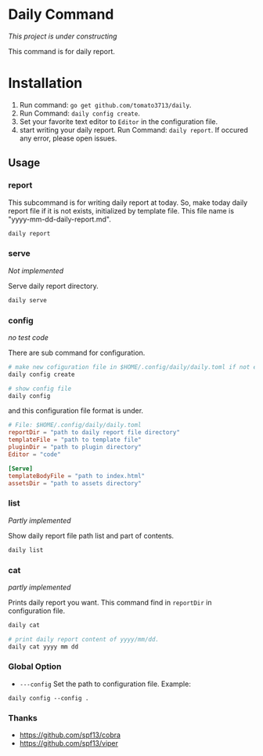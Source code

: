 # Daily Command

*This project is under constructing*

This command is for daily report.

# Installation

1. Run command: `go get github.com/tomato3713/daily`.
2. Run Command: `daily config create`.
3. Set your favorite text editor to `Editor` in the configuration file.
4. start writing your daily report. Run Command: `daily report`. If occured any error, please open issues.

## Usage

### report
This subcommand is for writing daily report at today.
So, make today daily report file if it is not exists, initialized by template file.
This file name is "yyyy-mm-dd-daily-report.md".

```sh
daily report
```

### serve
*Not implemented*

Serve daily report directory.

```sh
daily serve
```

### config
*no test code*

There are sub command for configuration.

```sh
# make new cofiguration file in $HOME/.config/daily/daily.toml if not exists.
daily config create

# show config file
daily config
```

and this configuration file format is under.

```toml
# File: $HOME/.config/daily/daily.toml
reportDir = "path to daily report file directory"
templateFile = "path to template file"
pluginDir = "path to plugin directory"
Editor = "code"

[Serve]
templateBodyFile = "path to index.html"
assetsDir = "path to assets directory"
```

### list
*Partly implemented*

Show daily report file path list and part of contents.
```sh
daily list
```

### cat
*partly implemented*

Prints daily report you want.
This command find in `reportDir` in configuration file.

```sh
daily cat

# print daily report content of yyyy/mm/dd.
daily cat yyyy mm dd
```

### Global Option

- `---config`
Set the path to configuration file.
Example:
```
daily config --config .
```

### Thanks

- https://github.com/spf13/cobra
- https://github.com/spf13/viper
